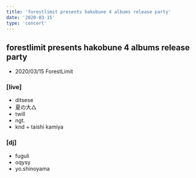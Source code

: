 ```yaml
---
title: 'forestlimit presents hakobune 4 albums release party'
date: '2020-03-15'
type: 'concert'
---
```


## forestlimit presents hakobune 4 albums release party
* 2020/03/15  ForestLimit
### [live]
* ditsese
* 夏の大△
* twill
* ngt.
* knd + taishi kamiya
### [dj]
* fuguli
* oqysy
* yo.shinoyama